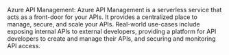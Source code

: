 Azure API Management: Azure API Management is a serverless service that acts as a front-door for your APIs. It provides a centralized place to manage, secure, and scale your APIs. Real-world use-cases include exposing internal APIs to external developers, providing a platform for API developers to create and manage their APIs, and securing and monitoring API access.
